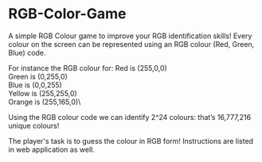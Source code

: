 # RGB-Color-Game

A simple RGB Colour game to improve your RGB identification skills! 
Every colour on the screen can be represented using an RGB colour (Red, Green, Blue) code. 

For instance the RGB colour for:
Red is (255,0,0)\
Green is (0,255,0)\
Blue is (0,0,255)\
Yellow is (255,255,0)\
Orange is (255,165,0)\

Using the RGB colour code we can identify 2^24 colours: that’s 16,777,216 unique colours!

The player's task is to guess the colour in RGB form!
Instructions are listed in web application as well.
